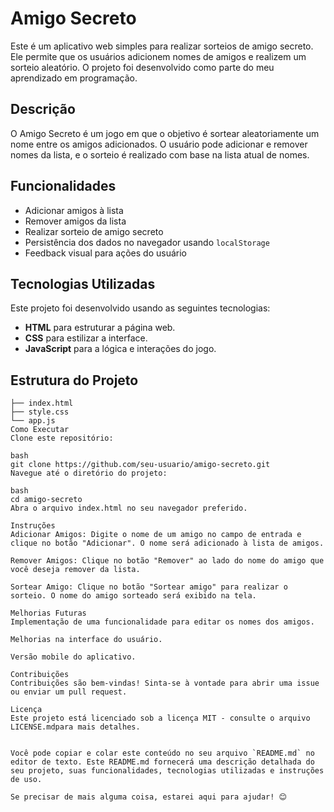 # Amigo Secreto

Este é um aplicativo web simples para realizar sorteios de amigo secreto. Ele permite que os usuários adicionem nomes de amigos e realizem um sorteio aleatório. O projeto foi desenvolvido como parte do meu aprendizado em programação.

## Descrição

O Amigo Secreto é um jogo em que o objetivo é sortear aleatoriamente um nome entre os amigos adicionados. O usuário pode adicionar e remover nomes da lista, e o sorteio é realizado com base na lista atual de nomes.

## Funcionalidades

- Adicionar amigos à lista
- Remover amigos da lista
- Realizar sorteio de amigo secreto
- Persistência dos dados no navegador usando `localStorage`
- Feedback visual para ações do usuário

## Tecnologias Utilizadas

Este projeto foi desenvolvido usando as seguintes tecnologias:

- **HTML** para estruturar a página web.
- **CSS** para estilizar a interface.
- **JavaScript** para a lógica e interações do jogo.

## Estrutura do Projeto

```plaintext
├── index.html
├── style.css
└── app.js
Como Executar
Clone este repositório:

bash
git clone https://github.com/seu-usuario/amigo-secreto.git
Navegue até o diretório do projeto:

bash
cd amigo-secreto
Abra o arquivo index.html no seu navegador preferido.

Instruções
Adicionar Amigos: Digite o nome de um amigo no campo de entrada e clique no botão "Adicionar". O nome será adicionado à lista de amigos.

Remover Amigos: Clique no botão "Remover" ao lado do nome do amigo que você deseja remover da lista.

Sortear Amigo: Clique no botão "Sortear amigo" para realizar o sorteio. O nome do amigo sorteado será exibido na tela.

Melhorias Futuras
Implementação de uma funcionalidade para editar os nomes dos amigos.

Melhorias na interface do usuário.

Versão mobile do aplicativo.

Contribuições
Contribuições são bem-vindas! Sinta-se à vontade para abrir uma issue ou enviar um pull request.

Licença
Este projeto está licenciado sob a licença MIT - consulte o arquivo LICENSE.mdpara mais detalhes.


Você pode copiar e colar este conteúdo no seu arquivo `README.md` no editor de texto. Este README.md fornecerá uma descrição detalhada do seu projeto, suas funcionalidades, tecnologias utilizadas e instruções de uso.

Se precisar de mais alguma coisa, estarei aqui para ajudar! 😊
```
